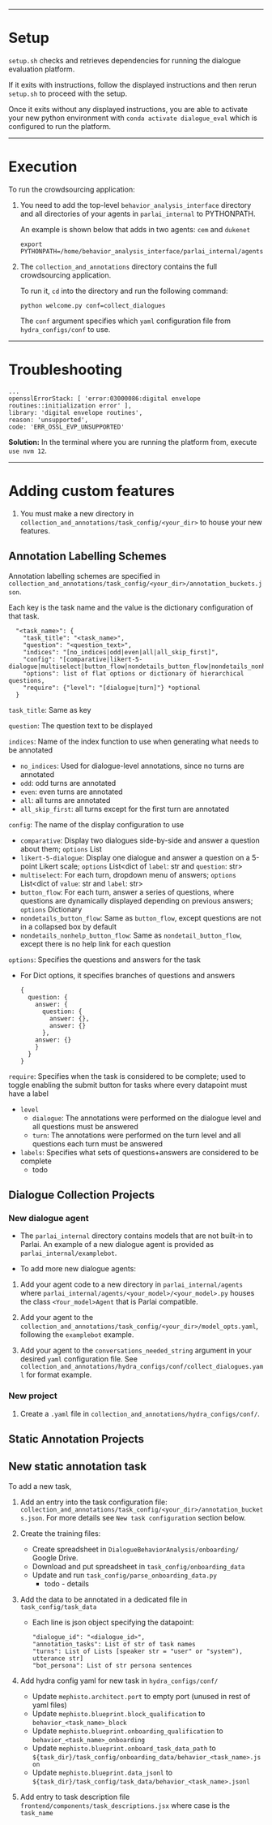 -----

# Setup

`setup.sh` checks and retrieves dependencies for running the dialogue evaluation platform. 

If it exits with instructions, follow the displayed instructions and then rerun `setup.sh` to proceed with the setup.

Once it exits without any displayed instructions, you are able to activate your new python environment with `conda activate dialogue_eval` which is configured to run the platform.

---

# Execution

To run the crowdsourcing application:

1. You need to add the top-level `behavior_analysis_interface` directory and all directories of your agents in `parlai_internal` to PYTHONPATH. 

   An example is shown below that adds in two agents: `cem` and `dukenet`
   
    ```
    export PYTHONPATH=/home/behavior_analysis_interface/parlai_internal/agents/examplebot:/home/behavior_analysis_interface/
    ```

2. The `collection_and_annotations` directory contains the full crowdsourcing application. 

   To run it, `cd` into the directory and run the following command:

    ```
    python welcome.py conf=collect_dialogues
    ```

    The `conf` argument specifies which `yaml` configuration file from `hydra_configs/conf` to use.

---------

# Troubleshooting

```
...
opensslErrorStack: [ 'error:03000086:digital envelope routines::initialization error' ],
library: 'digital envelope routines',
reason: 'unsupported',
code: 'ERR_OSSL_EVP_UNSUPPORTED'
```

**Solution:** In the terminal where you are running the platform from, execute `use nvm 12`.

--------

# Adding custom features

1. You must make a new directory in `collection_and_annotations/task_config/<your_dir>` to house your new features.

## Annotation Labelling Schemes

Annotation labelling schemes are specified in `collection_and_annotations/task_config/<your_dir>/annotation_buckets.json`. 

Each key is the task name and the value is the dictionary configuration of that task.

```
  "<task_name>": {
    "task_title": "<task_name>",
    "question": "<question_text>",
    "indices": "[no_indices|odd|even|all|all_skip_first]",
    "config": "[comparative|likert-5-dialogue|multiselect|button_flow|nondetails_button_flow|nondetails_nonhelp_button_flow]",
    "options": list of flat options or dictionary of hierarchical questions,
    "require": {"level": "[dialogue|turn]"} *optional
  }
```

`task_title`: Same as key

`question`: The question text to be displayed

`indices`: Name of the index function to use when generating what needs to be annotated
  * `no_indices`: Used for dialogue-level annotations, since no turns are annotated
  * `odd`: odd turns are annotated
  * `even`: even turns are annotated
  * `all`: all turns are annotated
  * `all_skip_first`: all turns except for the first turn are annotated

`config`: The name of the display configuration to use
  * `comparative`: Display two dialogues side-by-side and answer a question about them; `options` List<string options>
  * `likert-5-dialogue`: Display one dialogue and answer a question on a 5-point Likert scale; `options` List<dict of `label`: str and `question`: str> 
  * `multiselect`: For each turn, dropdown menu of answers; `options` List<dict of `value`: str and `label`: str>
  * `button_flow`: For each turn, answer a series of questions, where questions are dynamically displayed depending on previous answers; `options` Dictionary 
  * `nondetails_button_flow`: Same as `button_flow`, except questions are not in a collapsed box by default
  * `nondetails_nonhelp_button_flow`: Same as `nondetail_button_flow`, except there is no help link for each question


`options`: Specifies the questions and answers for the task
  * For Dict options, it specifies branches of questions and answers
      ```
      {
        question: {
          answer: {
            question: {
              answer: {},
              answer: {}
            },
          answer: {}
          }   
        }
      }
      ``` 
    
`require`: Specifies when the task is considered to be complete; used to toggle enabling the submit button for tasks where every datapoint must have a label
  * `level`
    * `dialogue`: The annotations were performed on the dialogue level and all questions must be answered
    * `turn`: The annotations were performed on the turn level and all questions each turn must be answered
  * `labels`: Specifies what sets of questions+answers are considered to be complete
    *  todo

## Dialogue Collection Projects

### New dialogue agent

* The `parlai_internal` directory contains models that are not built-in to Parlai. An example of a new dialogue agent is provided as `parlai_internal/examplebot`. 

* To add more new dialogue agents:

1. Add your agent code to a new directory in `parlai_internal/agents` where `parlai_internal/agents/<your_model>/<your_model>.py` houses the class `<Your_model>Agent` that is Parlai compatible.


2. Add your agent to the `collection_and_annotations/task_config/<your_dir>/model_opts.yaml`, following the `examplebot` example.


3. Add your agent to the `conversations_needed_string` argument in your desired `yaml` configuration file. See `collection_and_annotations/hydra_configs/conf/collect_dialogues.yaml` for format example.

### New project

1. Create a `.yaml` file in `collection_and_annotations/hydra_configs/conf/`.

## Static Annotation Projects

## New static annotation task

To add a new task,

  1. Add an entry into the task configuration file: `collection_and_annotations/task_config/<your_dir>/annotation_buckets.json`. For more details see `New task configuration` section below.
  

  2. Create the training files:

        * Create spreadsheet in `DialogueBehaviorAnalysis/onboarding/` Google Drive.
        * Download and put spreadsheet in `task_config/onboarding_data`
        * Update and run `task_config/parse_onboarding_data.py`
          * todo - details


  3. Add the data to be annotated in a dedicated file in `task_config/task_data`
    
      * Each line is json object specifying the datapoint:
        ```
        "dialogue_id": "<dialogue_id>",
        "annotation_tasks": List of str of task names
        "turns": List of Lists [speaker str = "user" or "system"), utterance str]
        "bot_persona": List of str persona sentences
        ```
  

  4. Add hydra config yaml for new task in `hydra_configs/conf/`
      * Update `mephisto.architect.port` to empty port (unused in rest of yaml files)
      * Update `mephisto.blueprint.block_qualification` to `behavior_<task_name>_block`
      * Update `mephisto.blueprint.onboarding_qualification` to `behavior_<task_name>_onboarding`
      * Update `mephisto.blueprint.onboard_task_data_path` to `${task_dir}/task_config/onboarding_data/behavior_<task_name>.json`
      * Update `mephisto.blueprint.data_jsonl` to `${task_dir}/task_config/task_data/behavior_<task_name>.jsonl`


  5. Add entry to task description file `frontend/components/task_descriptions.jsx` where case is the `task_name`
  
